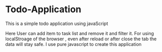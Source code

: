 # Todo-Application
This is a simple todo application using javaScript

Here User can add item to task list and remove it and filter it.
For using localStroage of the browser , even after reload or after close the tab the data will stay safe.
I use pure javascript to create this application
